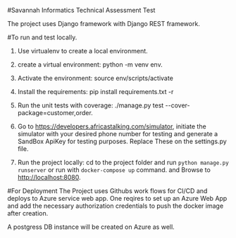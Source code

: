 #Savannah Informatics Technical Assessment Test

The project uses Django framework with Django REST framework.

#To run and test locally.
1.  Use virtualenv to create a local environment.

2. create a virtual environment: python -m venv env.

3. Activate the environment: source env/scripts/activate

4. Install the requirements: pip install requirements.txt -r

5. Run the unit tests with coverage: ./manage.py test --cover-package=customer,order.

6. Go to https://developers.africastalking.com/simulator, initiate the simulator with your desired phone  number for testing and generate a SandBox ApiKey for testing purposes. Replace These on the settings.py file.

7. Run the project locally: cd to the project folder and run `python manage.py runserver` or run with `docker-compose up` command. and Browse to [http://localhost:8080](http://localhost:8080/).

#For Deployment
The Project uses Githubs work flows for CI/CD and deploys to Azure service web app. One reqires to set up an Azure Web App and add the necessary authorization credentials to push the docker image after creation.

A postgress DB instance will be created on Azure as well.